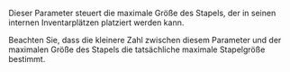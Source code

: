 Dieser Parameter steuert die maximale Größe des Stapels, der in seinen internen Inventarplätzen platziert werden kann.

Beachten Sie, dass die kleinere Zahl zwischen diesem Parameter und der maximalen Größe des Stapels die tatsächliche maximale Stapelgröße bestimmt.
